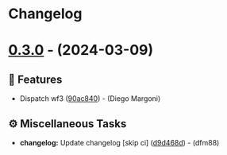 # Changelog

# [0.3.0](https://github.com/dfm88/fastapi-two-factor-authentication/compare/vv0.2.0...vv0.3.0) - (2024-03-09)

## <!-- 0 -->🚀 Features

- Dispatch wf3 ([90ac840](https://github.com/dfm88/fastapi-two-factor-authentication/commit/90ac840b11ca2b01e6bf1d7b362db2c0d48eaeda))  - (Diego Margoni)

## <!-- 7 -->⚙️ Miscellaneous Tasks

- **changelog:** Update changelog [skip ci] ([d9d468d](https://github.com/dfm88/fastapi-two-factor-authentication/commit/d9d468db63d05a7dd999f2e5fe788df490bda028))  - (dfm88)

<!-- generated by git-cliff -->
